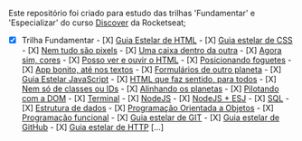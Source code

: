 Este repositório foi criado para estudo das trilhas 'Fundamentar' e 'Especializar' do curso [Discover](https://app.rocketseat.com.br/discover) da Rocketseat;



- [X] Trilha Fundamentar
        - [X] [Guia Estelar de HTML](url)
        - [X] [Guia estelar de CSS](url)
        - [X] [Nem tudo são pixels](url)
        - [X] [Uma caixa dentro da outra](url)
        - [X] [Agora sim, cores](url)
        - [X] [Posso ver e ouvir o HTML](url)
        - [X] [Posicionando foguetes](url)
        - [X] [App bonito, até nos textos](url)
        - [X] [Formulários de outro planeta](url)
        - [X] [Guia Estelar JavaScript](url)
        - [X] [HTML que faz sentido, para todos](url)
        - [X] [Nem só de classes ou IDs](url)
        - [X] [Alinhando os planetas](url)
        - [X] [Pilotando com a DOM](url)
        - [X] [Terminal](url)
        - [X] [NodeJS](url)
        - [X] [NodeJS + ESJ](url)
        - [X] [SQL](url)
        - [X] [Estrutura de dados](url)
        - [X] [Programação Orientada a Objetos](url)
        - [X] [Programação funcional](url)
        - [X] [Guia estelar de GIT](url)
        - [X] [Guia estelar de GitHub](url)
        - [X] [Guia estelar de HTTP](url)
[...]

